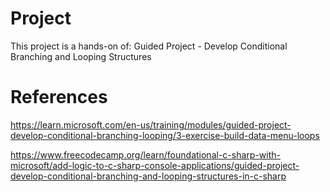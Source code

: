 # Project

This project is a hands-on of: Guided Project - Develop Conditional Branching and Looping Structures

# References 

https://learn.microsoft.com/en-us/training/modules/guided-project-develop-conditional-branching-looping/3-exercise-build-data-menu-loops

https://www.freecodecamp.org/learn/foundational-c-sharp-with-microsoft/add-logic-to-c-sharp-console-applications/guided-project-develop-conditional-branching-and-looping-structures-in-c-sharp
